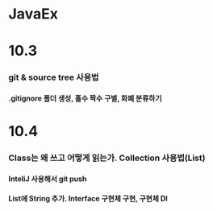 # JavaEx

# 10.3
### git & source tree 사용법
#### .gitignore 폴더 생성, 홀수 짝수 구별, 화폐 분류하기

# 10.4
### Class는 왜 쓰고 어떻게 읽는가. Collection 사용법(List) 
#### InteliJ 사용해서 git push
#### List에 String 추가. Interface 구현체 구현, 구현체 DI
